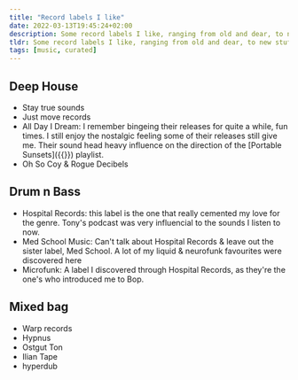 ```yaml
---
title: "Record labels I like"
date: 2022-03-13T19:45:24+02:00
description: Some record labels I like, ranging from old and dear, to new stuff from a few days ago:)
tldr: Some record labels I like, ranging from old and dear, to new stuff from a few days ago:)
tags: [music, curated]
---
```

## Deep House
- Stay true sounds
- Just move records
- All Day I Dream: I remember bingeing their releases for quite a while, fun times. I still enjoy the nostalgic feeling some of their releases still give me. Their sound head heavy influence on the direction of the [Portable Sunsets]({{<ref portable-sunsets>}}) playlist.
- Oh So Coy & Rogue Decibels

## Drum n Bass
- Hospital Records: this label is the one that really cemented my love for the genre. Tony's podcast was very influencial to the sounds I listen to now. 
- Med School Music: Can't talk about Hospital Records & leave out the sister label, Med School. A lot of my liquid & neurofunk favourites were discovered here
- Microfunk: A label I discovered through Hospital Records, as they're the one's who introduced me to Bop.

## Mixed bag
- Warp records
- Hypnus
- Ostgut Ton 
- Ilian Tape
- hyperdub